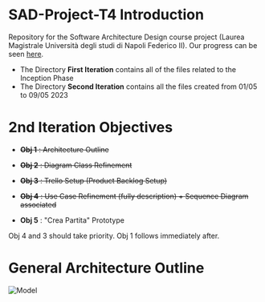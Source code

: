 # SAD-Project-T4 Introduction

Repository for the Software Architecture Design course project (Laurea Magistrale Università degli studi di Napoli Federico II).
Our progress can be seen [here](https://trello.com/invite/sadtask4/ATTI54e0f32b2eb2ddf0aab52c944a6a26f4ACEF84C6).

- The Directory **First Iteration** contains all of the files related to the Inception Phase
- The Directory **Second Iteration** contains all the files created from 01/05 to 09/05 2023

# 2nd Iteration Objectives

- <del>**Obj 1** : Architecture Outline</del>

- <del>**Obj 2** : Diagram Class Refinement</del>

- <del>**Obj 3** : Trello Setup (Product Backlog Setup)</del>

- <del>**Obj 4** : Use Case Refinement (fully description) + Sequence Diagram associated</del>

- **Obj 5** : "Crea Partita" Prototype

Obj 4 and 3 should take priority. Obj 1 follows immediately after.

# General Architecture Outline

![Model](https://github.com/micvita/SAD-Project-T4/blob/main/Second%20Iteration/DiagramsPNGs/Architecture%20Diagram.png)

